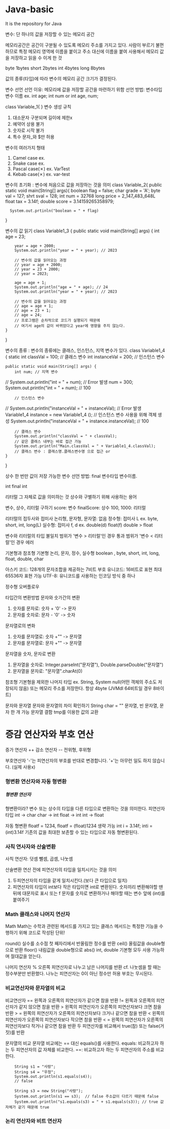 # Java-basic
It is the repository for Java

변수: 단 하나의 값을 저장할 수 있는 메모리 공간

메모리공간은 공간이 구분될 수 있도록 메모리 주소를 가지고 있다.
사람이 부르기 불편하므로 특정 메모리 영역에 이름을 붙이고 주소 대신에 이름을 붙여 사용해서 메모리 값을 저장하고 읽을 수 이게 한 것

byte 1bytes
short 2bytes
int 4bytes
long 8bytes

값의 종류(타입)에 따라 변수의 메모리 공간 크기가 결정된다.

변수 선언
선언 이유: 메모리에 값을 저장할 공간을 마련하기 위함
선언 방법: 변수타입 변수 이름 ex. int age; int num or int age, num;

class Variable_1{
}
변수 생성 규칙
1. 대소문자 구분되며 길이에 제한x
2. 예약어 상용 불가
3. 숫자로 시작 불가
4. 특수 문자_와 $만 허용


변수의 여러가지 형태
1. Camel case ex. 
2. Snake case ex. 
3. Pascal case(✗) ex. VarTest
4. Kebab case(✗) ex. var-test

 변수의 초기화
 : 변수에 처음으로 값을 저장하는 것을 의미
 class Variable_2{
   public static void main(String[] args){
      boolean flag = false;
      char grade = 'A';
      byte val = 127;
      shrt sval = 128;
      int num = 32768
      long price = 2_147_483_648L
      float tax = 3.14f;
      double score = 3.14159265358979;
      
      System.out.prtinln("boolean = " + flag)
   }
 
변수의 값 읽기
class Variable1_3 {
    public static void main(String[] args) {
        int age = 23;

        year = age + 2000;
        System.out.println("year = " + year); // 2023

        // 변수의 값을 읽어오는 과정
        // year = age + 2000;
        // year = 23 + 2000;
        // year = 2023;

        age = age + 1;
        System.out.println("age = " + age); // 24
        System.out.println("year = " + year); // 2023

        // 변수의 값을 읽어오는 과정
        // age = age + 1;
        // age = 23 + 1;
        // age = 24;
        // 프로그램은 순차적으로 코드가 실행되기 때문에
        // 여기서 age의 값이 바뀌었다고 year에 영향을 주지 않는다.
    }
}

변수의 종류
: 변수의 종류에는 클래스, 인스턴스, 지역 변수가 있다.
class Variable1_4 {
    static int classVal = 100; // 클래스 변수
    int instanceVal = 200; // 인스턴스 변수

    public static void main(String[] args) {
        int num; // 지역 변수
//        System.out.println("int = " + num); // Error 발생
        num = 300;
        System.out.println("int = " + num); // 100

        // 인스턴스 변수
//        System.out.println("instanceVal = " + instanceVal); // Error 발생
        Variable1_4 instance = new Variable1_4 (); // 인스턴스 변수 사용을 위해 객체 생성
        System.out.println("instanceVal = " + instance.instanceVal); // 100

        // 클래스 변수
        System.out.println("classVal = " + classVal);
        // 같은 클래스 내부는 바로 접근 가능
        System.out.println("Main.classVal = " + Variable1_4.classVal);
        // 클래스 변수 : 클래스명.클래스변수명 으로 접근 or
    }
 }
 
 상수
 한 번만 값이 저장 가능한 변수
 선언 방법: final 변수타입 변수이름.
 
 int
 final int
 
 리터럴
 그 자체로 값을 의미하는 것
 상수와 구별하기 위해 사용하는 용어
 
 변수, 상수, 리터럴 구하기
 score: 변수
 finalScore: 상수
 100, 1000: 리터럴
 
 리터럴의 접두사와 접미사
 논리형, 문자형, 문자열: 없음
 정수형: 접미사 L  ex. byte, short, int, long(L)
 실수형: 접미사 f, d  ex. double(d) float(f)  double > float
 
 변수와 리터럴의 타입 불일치
 범위가 '변수 > 리터럴'인 경우 통과
 범위가 '변수 < 리터럴'인 경우 에러
 
 기본형과 참조형
 기본형
 논리, 문자, 정수, 실수형
 boolean , byte, short, int, long, float, double, char
 
 아스키 코드: 128개의 문자조합을 제공하는 7비트 부호
 유니코드: 16비트로 표현 최대 65536자 표현 가능
 UTF-8: 유니코드를 사용하는 인코딩 방식 중 하나
 
 정수형 오버플로우
 
 타입간의 변환방법
 문자와 숫가간의 변환
 1. 숫자를 문자로: 숫자 + '0' -> 문자
 2. 문자를 숫자로: 문자 - '0' -> 숫자
 
 문자열로의 변화
 1. 숫자를 문자열로: 숫자 +"" -> 문자열
 2. 문자를 문자열로: 문자 +"" -> 문자열
 
 문자열을 숫자, 문자로 변환
 1. 문자열을 숫자로: Integer.parseInt("문자열"), Double.parseDouble("문자열")
 2. 문자열을 문자로: "문자열".charAt(0)
 
 참조형
 기본형을 제외한 나머지 타입  ex. String, System
 null(어떤 객체의 주소도 저장되지 않음) 또는 메모리 주소를 저장한다. 항상 4byte (JVMdl 64비트일 경우 8바이트)
 
 문자와 문자열
 문자와 문자열의 차이 확인하기
 String char = "" 문자열, 빈 문자열, 문자 한 개 가능
 문자열 결함
 tmp를 이용한 값의 교환
 
 <h1>증감 연산자와 부호 연산</h1>
 증가 연산자 ++  감소 연산자 --
 전위형, 후위형
 
 부호연산자
 '-'는 피연산자의 부호를 반대로 변경합니다.
 '+'는 아무런 일도 하지 않습니다. (실제 사용x)
 
 <h3>형변환 연산자와 자동 형변환</h3>
 <h5>형변환 연산자</h5>
 형변환이라?
 변수 또는 상수의 타입을 다른 타입으로 변환하는 것을 의미한다.
 피연산자
 타입
 int -> char
 char -> int
 float -> int
 int -> float
 
 자동 형변환
 floatf = 1234, floatf = (float)1234 생략 가능
 int i = 3.14f; inti = (int)3.14f
 기존의 값을 최대한 보존할 수 있는 타입으로 자동 형변환된다.
 
 <h3>사칙 연사자와 산술변환</h3>
 사칙 연산자: 덧셈 뺄셈, 곱셈, 나눗셈
 
 산술변환
 연산 전에 피연산자의 타입을 일치시키는 것을 의미
 1. 두피연산자의 타입을 같게 일치시킨다.(보다 큰 타입으로 일치)
 2. 피연산자의 타입이 int보다 작은 타입이면 int로 변환된다.
 숫자끼리 변환해야할 땐 뒤에 대문자로 표시 또는 f
 문자를 숫자로 변환하거나 해야할 때는 변수 앞에 (int)를 붙여주기
 
 <h3>Math 클래스와 나머지 연산자</h3>
 Math
 Math는 수학과 관련된 메서드를 가지고 있는 클래스
 메서드는 특정한 기능을 수행하기 위해 코드로 작성된 단위!
 
 round() 실수를 소수점 첫 째자리에서 반올림한 정수를 반환
 ceil() 올림값을 double형으로 반환
 floor() 내림값을 double형으로 
 abs() int, double 기본형 모두 사용 가능하며 절대값을 얻는다.

나머지 연산자 %
오른쪽 피연산자로 나누고 남은 나머지를 반환  cf. 나눗셈을 할 때는 정수부분만 반환했다.
나누는 피연산자는 0이 아닌 정수만 허용
부호는 무시된다.

<h3>비교연산자와 문자열의 비교</h3>
비교연산자
== 왼쪽과 오른쪽의 피연산자가 같으면 참을 반환
!= 왼쪽과 오른쪽의 피연산자가 같지 않으면 참을 반환
> 왼쪽의 피연산자가 오른쪽의 피연산자보다 크면 참을 반환
> = 왼쪽의 피연산자가 오른쪽의 피연산자보다 크거나 같으면 참을 반환
< 왼쪽의 피연산자가 오른쪽의 피연산자보다 작으면 참을 반환
< = 왼쪽의 피연산자가 오른쪽의 피연산자보다 작거나 같으면 참을 반환
두 피연산자를 비교해서 true(참) 또는 false(거짓)를 반환


문자열의 비교
문자열 비교에는 == 대신 equals()를 사용한다.
equals: 비교하고자 하는 두 피연산자의 값 자체를 비교한다.
==: 비교하고자 하는 두 피연산자의 주소를 비교한다.
        
        String s1 = "사랑";
        String s4 = "우정";
        System.out.println(s1.equals(s4));
        // false
        
        String s3 = new String("사랑");
        System.out.println(s1 == s3);  // false 주소값이 다르기 때문에 false
        System.out.println("s1.equals(s3) = " + s1.equals(s3)); // true 값 자체가 같기 때문에 true

<h3>논리 연산자와 비트 연산자</h3>
 
 
 
 
 
 
 
 

